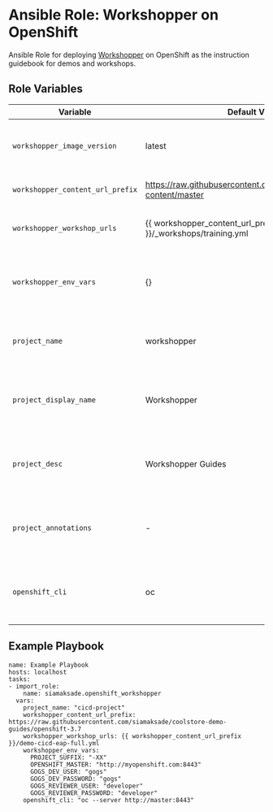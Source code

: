 Ansible Role: Workshopper on OpenShift
=========

Ansible Role for deploying [Workshopper](https://github.com/openshift-evangelists/workshopper) on OpenShift as the instruction guidebook for demos and workshops.


Role Variables
------------

| Variable                       | Default Value       | Description   |
|--------------------------------|---------------------|---------------|
|`workshopper_image_version`     | latest              | Workshopper container image version on [Docker Hub](https://hub.docker.com/r/osevg/workshopper/tags/)
|`workshopper_content_url_prefix`| https://raw.githubusercontent.com/osevg/workshopper-content/master | Workshop content prefix url |
|`workshopper_workshop_urls`     | {{ workshopper_content_url_prefix }}/_workshops/training.yml       | Comma-separated workshop urls |
|`workshopper_env_vars`          | {}                  | Environment variables set on the workshopper container as configuration |   
|`project_name`                  | workshopper         | OpenShift project name for the workshopper container  |
|`project_display_name`          | Workshopper         | OpenShift project display name for the workshopper container  |
|`project_desc`                  | Workshopper Guides  | OpenShift project description for the workshopper container |
|`project_annotations`           | -                   | OpenShift project annotations for the workshopper container |
|`openshift_cli`                 | oc                  | OpenShift CLI command and arguments (e.g. auth)       | 

Example Playbook
------------

```
name: Example Playbook
hosts: localhost
tasks:
- import_role:
    name: siamaksade.openshift_workshopper
  vars:
    project_name: "cicd-project"
    workshopper_content_url_prefix: https://raw.githubusercontent.com/siamaksade/coolstore-demo-guides/openshift-3.7
    workshopper_workshop_urls: {{ workshopper_content_url_prefix }}/demo-cicd-eap-full.yml
    workshopper_env_vars:
      PROJECT_SUFFIX: "-XX"
      OPENSHIFT_MASTER: "http://myopenshift.com:8443"
      GOGS_DEV_USER: "gogs"
      GOGS_DEV_PASSWORD: "gogs"
      GOGS_REVIEWER_USER: "developer"
      GOGS_REVIEWER_PASSWORD: "developer"
    openshift_cli: "oc --server http://master:8443"
```
